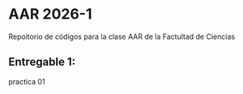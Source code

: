 # AAR 2026-1
Repoitorio de códigos para la clase AAR de la Factultad de Ciencias

## Entregable 1:

practica 01

